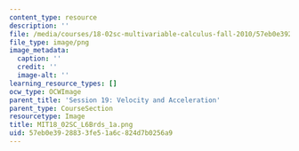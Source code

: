 ```yaml
---
content_type: resource
description: ''
file: /media/courses/18-02sc-multivariable-calculus-fall-2010/57eb0e3928833fe51a6c824d7b0256a9_MIT18_02SC_L6Brds_1a.png
file_type: image/png
image_metadata:
  caption: ''
  credit: ''
  image-alt: ''
learning_resource_types: []
ocw_type: OCWImage
parent_title: 'Session 19: Velocity and Acceleration'
parent_type: CourseSection
resourcetype: Image
title: MIT18_02SC_L6Brds_1a.png
uid: 57eb0e39-2883-3fe5-1a6c-824d7b0256a9
---
```

